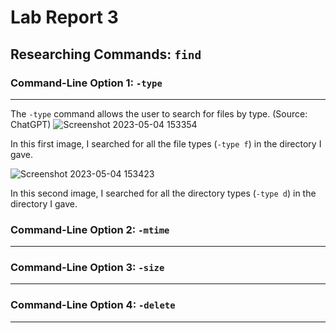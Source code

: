 # Lab Report 3

## Researching Commands: `find`

### Command-Line Option 1: `-type`
---
The `-type` command allows the user to search for files by type. (Source: ChatGPT) 
![Screenshot 2023-05-04 153354](https://user-images.githubusercontent.com/88350907/236343919-5749850e-1456-4bfc-885c-5fe00e9677cf.jpg)

In this first image, I searched for all the file types (`-type f`) in the directory I gave.

![Screenshot 2023-05-04 153423](https://user-images.githubusercontent.com/88350907/236343931-fde871a1-fdad-44ed-8711-e38ae0860661.jpg)

In this second image, I searched for all the directory types (`-type d`) in the directory I gave.

### Command-Line Option 2: `-mtime`
---

### Command-Line Option 3: `-size`
---

### Command-Line Option 4: `-delete`
---
